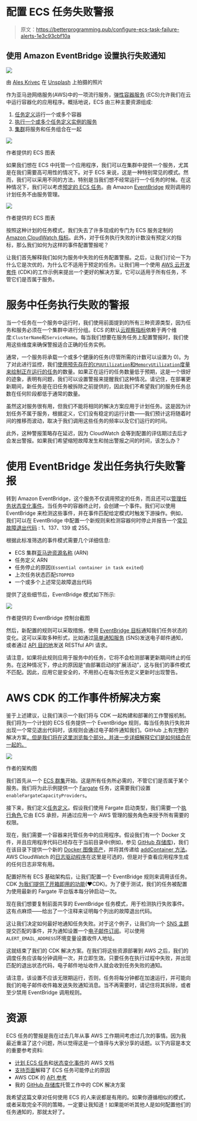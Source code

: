 # 配置 ECS 任务失败警报

> 原文：<https://betterprogramming.pub/configure-ecs-task-failure-alerts-1e3c93cbf10a>

## 使用 Amazon EventBridge 设置执行失败通知

![](img/453ee1d6f22a97527db061dedf04e953.png)

由 [Ales Krivec](https://unsplash.com/@aleskrivec?utm_source=medium&utm_medium=referral) 在 [Unsplash](https://unsplash.com?utm_source=medium&utm_medium=referral) 上拍摄的照片

作为亚马逊网络服务(AWS)中的一项流行服务，[弹性容器服务](https://aws.amazon.com/ecs/) (ECS)允许我们在云中运行容器化的应用程序。概括地说，ECS 由三种主要资源组成:

1.  [任务定义](https://docs.aws.amazon.com/AmazonECS/latest/developerguide/task_definitions.html)运行一个或多个容器
2.  [执行一个或多个任务定义实例的服务](https://docs.aws.amazon.com/AmazonECS/latest/developerguide/ecs_services.html)
3.  [集群](https://docs.aws.amazon.com/AmazonECS/latest/developerguide/clusters.html)将服务和任务组合在一起

![](img/f5cb3ea551a413046d16a44f07a62a39.png)

作者提供的 ECS 图表

如果我们想在 ECS 中托管一个应用程序，我们可以在集群中提供一个服务，尤其是在我们需要高可用性的情况下。对于 ECS 来说，这是一种特别常见的模式。然而，我们可以采用不同的方法，特别是当我们想不经常运行一个任务的时候。在这种情况下，我们可以考虑[预定的 ECS 任务](https://docs.aws.amazon.com/AmazonECS/latest/developerguide/scheduled_tasks.html)。由 Amazon [EventBridge](https://aws.amazon.com/eventbridge/) 规则调用的计划任务不由服务管理。

![](img/01c6af6ce155560ed2b3b634a29504b9.png)

作者提供的 ECS 图表

按照这种计划的任务模式，我们失去了许多现成的专门为 ECS 服务定制的 [Amazon CloudWatch 指标](https://docs.aws.amazon.com/AmazonECS/latest/userguide/cloudwatch-metrics.html)。此外，对于任务执行失败的计数没有预定义的指标，那么我们如何为这样的事件配置警报呢？

让我们首先解释我们如何为服务中失败的任务配置警报。之后，让我们讨论一下为什么它是次优的，为什么它不适用于预定的任务。让我们用一个使用 [AWS 云开发套件](https://aws.amazon.com/cdk/) (CDK)的工作示例来提出一个更好的解决方案，它可以适用于所有任务，不管它们是否属于服务。

# 服务中任务执行失败的警报

当一个任务在一个服务中运行时，我们使用前面提到的所有三种资源类型，因为任务和服务必须在一个集群中进行分组。ECS 的默认[云观察指标](https://docs.aws.amazon.com/AmazonECS/latest/userguide/cloudwatch-metrics.html)依赖于两个维度:`ClusterName`和`ServiceName`。每当我们想要在服务任务上配置警报时，我们使用这些维度来确保警报适合正确的任务实例。

通常，一个服务将承载一个或多个健康的任务(尽管所需的计数可以设置为 0)。为了对此进行监控，我们[使用预先存在的`CPUUtilization`和`MemoryUtilization`度量来绘制正在运行的任务](https://docs.aws.amazon.com/AmazonECS/latest/userguide/cloudwatch-metrics.html#cw_running_task_count])的数量。如果正在运行的任务数量低于预期，这是一个很好的迹象，表明有问题，我们可以设置警报来提醒我们这种情况。请记住，在部署更新期间，新任务是在旧任务被拆除之前提供的，因此我们不希望我们的服务任务总数在任何阶段都低于通常的数量。

虽然这对服务很有用，但我们不能将相同的解决方案应用于计划任务。这是因为计划任务不属于服务，根据定义，它们没有稳定的运行计数——我们预计这将随着时间的推移而波动，取决于我们调用这些任务的频率以及它们运行的时间。

此外，这种警报策略存在延迟，因为 CloudWatch 会等到配置的评估期过去后才会发出警报。如果我们希望缩短故障发生和抛出警报之间的时间，该怎么办？

# 使用 EventBridge 发出任务执行失败警报

转到 Amazon EventBridge，这个服务不仅调用预定的任务，而且还可以[管理任务状态变化事件](https://docs.aws.amazon.com/AmazonECS/latest/userguide/ecs_cwe_events.html#ecs_task_events)。当任务中的容器终止时，会创建一个事件。我们可以使用 EventBridge 来检测这些事件，并在事件匹配给定模式时触发下游操作。例如，我们可以在 EventBridge 中配置一个新规则来检测容器何时停止并报告一个[常见故障退出代码](https://aws.amazon.com/premiumsupport/knowledge-center/ecs-task-stopped/) : 1、137、139 或 255。

根据此标准筛选的事件模式需要几个详细信息:

*   ECS 集群[亚马逊资源名称](https://docs.aws.amazon.com/general/latest/gr/aws-arns-and-namespaces.html) (ARN)
*   任务定义 ARN
*   任务停止的原因(`Essential container in task exited`)
*   上次任务状态匹配`STOPPED`
*   一个或多个上述常见故障退出代码

提供了这些细节后，EventBridge 模式如下所示:

![](img/e83cc9f455274bb5c9fe6dc17f0e579d.png)

作者提供的 EventBridge 控制台截图

然后，新配置的规则可以采取措施，使用 [EventBridge 目标](https://docs.aws.amazon.com/eventbridge/latest/userguide/eb-targets.html)通知我们任务状态的变化。这可以采取多种形式，比如通过[简单通知服务](https://aws.amazon.com/sns/) (SNS)发送电子邮件通知，或者通过 [API 目的地](https://docs.aws.amazon.com/eventbridge/latest/userguide/eb-api-destinations.html)发送 RESTful API 请求。

请注意，如果将此规则应用于服务中的任务，它将不会检测部署更新期间终止的任务。在这种情况下，停止的原因是“由部署启动的扩展活动”，这与我们的事件模式不匹配。因此，应用它是安全的，不用担心在每次任务定义更新时出现警告。

# AWS CDK 的工作事件桥解决方案

鉴于上述建议，让我们演示一个我们将与 CDK 一起构建和部署的工作警报机制。我们将为一个计划的 ECS 任务提供一个 EventBridge 规则，每当任务执行失败并出现一个常见退出代码时，该规则会通过电子邮件通知我们。GitHub 上有完整的解决方案[，但是我们将在这里浏览每个部分，并进一步详细解释它们是如何结合在一起的。](https://github.com/rrhodes/aws-ecs-scheduled-task-alerts)

![](img/d400d4adadb6f540ef88d4c7587e3170.png)

作者的架构图

我们首先从一个 [ECS 群集](https://docs.aws.amazon.com/cdk/api/v2/docs/aws-cdk-lib.aws_ecs.Cluster.html)开始。这是所有任务所必需的，不管它们是否属于某个服务。我们将为此示例提供一个 [Fargate](https://aws.amazon.com/fargate/) 任务，这需要我们设置`enableFargateCapacityProviders`。

接下来，我们定义[任务定义](https://docs.aws.amazon.com/cdk/api/v2/docs/aws-cdk-lib.aws_ecs.FargateTaskDefinition.html)。假设我们使用 Fargate 启动类型，我们需要一个[执行角色](https://docs.aws.amazon.com/AmazonECS/latest/developerguide/task_execution_IAM_role.html),它由 ECS 承担，并通过应用一个 AWS 管理的服务角色来授予所有需要的权限。

现在，我们需要一个容器来托管任务中的应用程序。假设我们有一个 Docker 文件，并且应用程序代码已经存在于当前目录中(例如，参见 [GitHub 存储库](https://github.com/rrhodes/aws-ecs-scheduled-task-alerts))，我们在该目录下提供一个新的 [Docker 图像资产](https://docs.aws.amazon.com/cdk/api/v2/docs/aws-cdk-lib.aws_ecr_assets.DockerImageAsset.html)，并将其传递给 [addContainer 方法](https://docs.aws.amazon.com/cdk/api/v2/docs/aws-cdk-lib.aws_ecs.FargateTaskDefinition.html#addwbrcontainerid-props)。AWS CloudWatch 的[日志驱动程序](https://docs.aws.amazon.com/AmazonECS/latest/developerguide/using_awslogs.html)在这里是可选的，但是对于查看应用程序生成的任何日志非常有用。

配置好所有 ECS 基础架构后，让我们配置一个 EventBridge 规则来调用该任务。CDK [为我们提供了开箱即用的功能](https://docs.aws.amazon.com/cdk/api/v2/docs/aws-cdk-lib.aws_ecs_patterns.ScheduledFargateTask.html)(❤CDK)。为了便于测试，我们的任务被配置为使用最新的 Fargate 平台版本每分钟启动一次。

现在我们想要复制前面共享的 EventBridge 任务模式，用于检测执行失败事件。这有点麻烦——给出了一个注释来证明每个列出的故障退出代码。

这让我们决定如何最好地通知任务失败。对于这个例子，让我们向一个 [SNS 主题](https://docs.aws.amazon.com/cdk/api/v2/docs/aws-cdk-lib.aws_sns.Topic.html)提交匹配的事件，并为通知设置一个[电子邮件订阅](https://docs.aws.amazon.com/cdk/api/v2/docs/aws-cdk-lib.aws_sns.Subscription.html)。可以使用`ALERT_EMAIL_ADDRESS`环境变量设置收件人地址。

这就结束了我们的 CDK 解决方案。在我们将这些资源部署到 AWS 之后，我们的调度任务应该每分钟调用一次，并立即生效。只要任务在执行过程中失败，并出现匹配的退出状态代码，电子邮件地址收件人就会收到任务失败的通知。

请注意，该设置不应该无限期运行，否则，任务将每分钟都在加速运行，并可能向我们的电子邮件收件箱发送失败通知消息。当不再需要时，请记住将其拆除，或者至少禁用 EventBridge 调用规则。

# 资源

ECS 任务的警报是我在过去几年从事 AWS 工作期间考虑过几次的事情。因为我最近重温了这个问题，所以觉得这是一个值得与大家分享的话题。以下内容是本文的重要参考资料:

*   [计划 ECS 任务](https://docs.aws.amazon.com/AmazonECS/latest/developerguide/scheduled_tasks.html)和[状态变化事件](https://docs.aws.amazon.com/AmazonECS/latest/userguide/ecs_cwe_events.html#ecs_task_events)的 AWS 文档
*   [支持页面](https://aws.amazon.com/premiumsupport/knowledge-center/ecs-task-stopped/)解释了 ECS 任务可能停止的原因
*   AWS CDK 的 [API 参考](https://docs.aws.amazon.com/cdk/api/v2/docs/aws-construct-library.html)
*   我的 [GitHub 存储库](https://github.com/rrhodes/aws-ecs-scheduled-task-alerts)托管工作中的 CDK 解决方案

我希望这篇文章对任何使用 ECS 的人来说都是有用的。如果你遵循相似的模式，或者采取完全不同的策略，一定要让我知道！如果能听听其他人是如何配置他们的任务通知的，那就太好了。